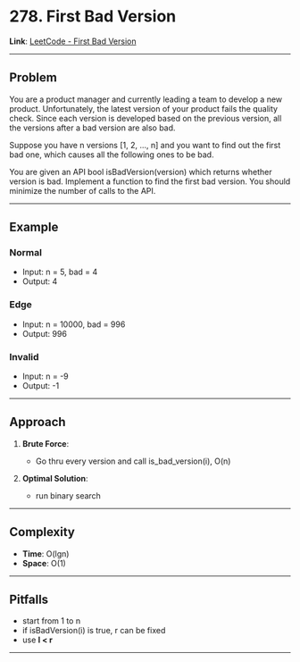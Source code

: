 # 278. First Bad Version

**Link**: [LeetCode - First Bad Version](https://leetcode.com/problems/first-bad-version/description/)

---

## Problem
You are a product manager and currently leading a team to develop a new product. Unfortunately, the latest version of your product fails the quality check. Since each version is developed based on the previous version, all the versions after a bad version are also bad.

Suppose you have n versions [1, 2, ..., n] and you want to find out the first bad one, which causes all the following ones to be bad.

You are given an API bool isBadVersion(version) which returns whether version is bad. Implement a function to find the first bad version. You should minimize the number of calls to the API.

---

## Example
### Normal
- Input: n = 5, bad = 4
- Output: 4

### Edge
- Input: n = 10000, bad = 996
- Output: 996

### Invalid
- Input: n = -9
- Output: -1

---

## Approach
1. **Brute Force**:  
   - Go thru every version and call is_bad_version(i), O(n)

2. **Optimal Solution**:  
   - run binary search 

---

## Complexity
- **Time**: O(lgn)
- **Space**: O(1)

---

## Pitfalls
- start from 1 to n
- if isBadVersion(i) is true, r can be fixed
- use **l < r**

---
